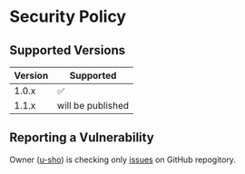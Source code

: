 # Security Policy

## Supported Versions

| Version | Supported          |
| ------- | ------------------ |
| 1.0.x   | :white_check_mark: |
| 1.1.x   | will be published  |

## Reporting a Vulnerability

Owner ([u-sho](https://github.com/u-sho)) is checking only [issues](https://github.com/u-sho/eslint-config-vue3-ts/issues) on GitHub repogitory.
